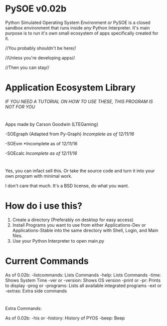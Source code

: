 # PySOE v0.02b
Python Simulated Operating System Environment or PySOE is a closed sandbox environment that runs inside *any* Python Interpreter. It's main purpose is to run it's own small ecosystem of apps specifically created for it.

//You probably shouldn't be here//

//Unless you're developing apps//

//Then you can stay//


# Application Ecosystem Library
*IF YOU NEED A TUTORIAL ON HOW TO USE THESE, THIS PROGRAM IS NOT FOR YOU*
#
Apps made by Carson Goodwin (LTEGaming)

-SOEgraph (Adapted from Py-Graph) *Incomplete as of 12/11/16*

-SOEvm *Incomplete as of 12/11/16

-SOEcalc *Incomplete as of 12/11/16*
# 

Yes, you can infact sell this. Or take the source code and turn it into your own program with minimal work. 

I don't care that much. It's a BSD license, do what you want.

# How do i use this?

1. Create a directory (Preferably on desktop for easy access)
2. Install Programs you want to use from either Applications-Dev or Applications-Stable into the same directory with Shell, Login, and Main files.
3. Use your Python Interpreter to open main.py

# Current Commands
As of 0.02b:
-listcommands: Lists Commands
-help: Lists Commands
-time: Shows System Time
-ver or -version: Shows OS version
-print or -pr: Prints to display
-prog or -programs: Lists all available integrated programs
-ext or -extras: Extra side commands

#
Extra Commands:

As of 0.02b:
-his or -history: History of PYOS
-beep: Beep
